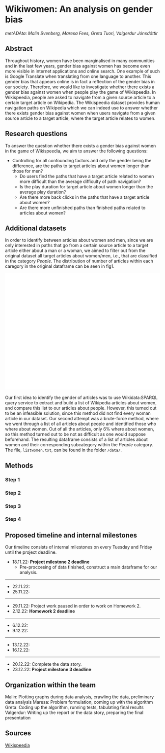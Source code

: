 # Wikiwomen: An analysis on gender bias
*metADAta: Malin Svenberg, Maresa Fees, Greta Tuori, Valgerdur Jónsdóttir*

## Abstract

Throughout history, women have been marginalised in many communities and in the last few years, gender bias against women has become even more visible in internet applications and online search. One example of such is Google Translate when translating from one language to another. This gender bias that appears online is in fact a reflection of the gender bias in our society. Therefore, we would like to investigate whether there exists a gender bias against women when people play the game of Wikispeedia. In Wikispeedia, people are asked to navigate from a given source article to a certain target article on Wikipedia. The Wikispeedia dataset provides human navigation paths on Wikipedia which we can indeed use to answer whether there exists gender bias against women when users navigate from a given source article to a target article, where the target article relates to women.

## Research questions

To answer the question whether there exists a gender bias against women in the game of Wikispeedia, we aim to answer the following questions:
- Controlling for all confounding factors and only the gender being the difference, are the paths to target articles about women longer than those for men?
    - Do users find the paths that have a target article related to women more difficult than the average difficulty of path navigation? 
    - Is the play duration for target article about women longer than the average play duration?
    - Are there more back clicks in the paths that have a target article about women? 
    - Are there more unfinished paths than finished paths related to articles about women?

## Additional datasets

In order to identify between articles about women and men, since we are only interested in paths that go from a certain source article to a target article either about a man or a woman, we aimed to filter out from the original dataset all target articles about women/men, i.e., that are classified in the category *People*. The distribution of number of articles within each caregory in the original dataframe can be seen in fig1. 

![myfig!](/images/figure1.png "fig1")

Our first idea to identify the gender of articles was to use Wikidata:SPARQL query service to extract and build a list of Wikipedia articles about women, and compare this list to our articles about people. However, this turned out to be an infeasible solution, since this method did not find every woman article in our dataset. Our second attempt was a brute-force method, where we went through a list of all articles about people and identified those who where about women. Out of all the articles, only 6% where about women, so this method turned out to be not as difficult as one would suppose beforehand. The resulting dataframe consists of a list of articles about women and their corresponding subcategory within the *People* category. The file, `listwomen.txt`, can be found in the folder `/data/`.

## Methods

### Step 1

### Step 2

### Step 3

### Step 4

## Proposed timeline and internal milestones
Our timeline consists of internal milestones on every Tuesday and Friday until the project deadline.

- 18.11.22: **Project milestone 2 deadline**
    - Pre-proccesing of data finished, construct a main dataframe for our analysis.
---
- 22.11.22: 
- 25.11.22:
---
- 29.11.22: Project work paused in order to work on Homework 2.
- 2.12.22: **Homework 2 deadline**
---
- 6.12.22: 
- 9.12.22: 
---
- 13.12.22:
- 16.12.22:
---
- 20.12.22: Complete the data story.
- 23.12.22: **Project milestone 3 deadline**

## Organization within the team

Malin: Plotting graphs during data analysis, crawling the data, preliminary data analysis
Maresa: Problem formulation, coming up with the algorithm
Greta: Coding up the algorithm, running tests, tabulating final results
Valgerdur: Writing up the report or the data story, preparing the final presentation


## Sources
[Wikispeedia](https://snap.stanford.edu/data/wikispeedia.html)

